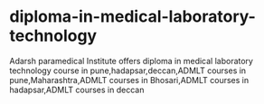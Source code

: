 # diploma-in-medical-laboratory-technology
Adarsh paramedical Institute offers diploma in medical laboratory technology course in pune,hadapsar,deccan,ADMLT courses in pune,Maharashtra,ADMLT courses in Bhosari,ADMLT courses in hadapsar,ADMLT courses in deccan

